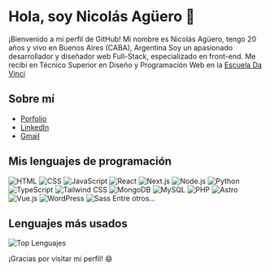 # Hola, soy Nicolás Agüero 👋

¡Bienvenido a mi perfil de GitHub! Mi nombre es Nicolás Agüero, tengo 20 años y vivo en Buenos Aires (CABA), Argentina
Soy un apasionado desarrollador y diseñador web Full-Stack, especializado en front-end.
Me recibí en Técnico Superior en Diseño y Programación Web en la [Escuela Da Vinci](https://davinci.edu.ar/carreras/desarrollo-web-y-mobile)

## Sobre mí

- [Porfolio](https://nicolas-aguero-porfolio.vercel.app/)
- [LinkedIn](https://github.com/nicolasAguero99)
- [Gmail](mailto:aguero.nicolas2003@gmail.com)

## Mis lenguajes de programación

![HTML](https://img.shields.io/badge/-HTML5-E34F26?logo=html5&logoColor=white&style=for-the-badge)
![CSS](https://img.shields.io/badge/-CSS3-1572B6?logo=css3&logoColor=white&style=for-the-badge)
![JavaScript](https://img.shields.io/badge/-JavaScript-F7DF1E?logo=javascript&logoColor=white&style=for-the-badge)
![React](https://img.shields.io/badge/-React-61DAFB?logo=react&logoColor=white&style=for-the-badge)
![Next.js](https://img.shields.io/badge/-Next.js-000000?logo=next.js&logoColor=white&style=for-the-badge)
![Node.js](https://img.shields.io/badge/-Node.js-339933?logo=node.js&logoColor=white&style=for-the-badge)
![Python](https://img.shields.io/badge/-Python-339933?logo=python&logoColor=white&style=for-the-badge)
![TypeScript](https://img.shields.io/badge/-TypeScript-3178C6?logo=typescript&logoColor=white&style=for-the-badge)
![Tailwind CSS](https://img.shields.io/badge/-Tailwind_CSS-38B2AC?logo=tailwind-css&logoColor=white&style=for-the-badge)
![MongoDB](https://img.shields.io/badge/-MongoDB-47A248?logo=mongodb&logoColor=white&style=for-the-badge)
![MySQL](https://img.shields.io/badge/-MySQL-4479A1?logo=mysql&logoColor=white&style=for-the-badge)
![PHP](https://img.shields.io/badge/-PHP-777BB4?logo=php&logoColor=white&style=for-the-badge)
![Astro](https://img.shields.io/badge/-Astro-05122A?logo=astro&logoColor=white&style=for-the-badge)
![Vue.js](https://img.shields.io/badge/-Vue.js-4FC08D?logo=vue.js&logoColor=white&style=for-the-badge)
![WordPress](https://img.shields.io/badge/-WordPress-21759B?logo=wordpress&logoColor=white&style=for-the-badge)
![Sass](https://img.shields.io/badge/-Sass-CC6699?logo=sass&logoColor=white&style=for-the-badge)
Entre otros...

## Lenguajes más usados

![Top Lenguajes](https://github-readme-stats.vercel.app/api/top-langs/?username=nicolasAguero99)

¡Gracias por visitar mi perfil! 😄
